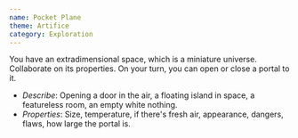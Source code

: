 ```yaml
---
name: Pocket Plane
theme: Artifice
category: Exploration
---
```


You have an extradimensional space, which is a miniature universe. Collaborate on its properties. On your turn, you can open or close a portal to it.

* *Describe*: Opening a door in the air, a floating island in space, a featureless room, an empty white nothing.
* *Properties*: Size, temperature, if there's fresh air, appearance, dangers, flaws, how large the portal is.